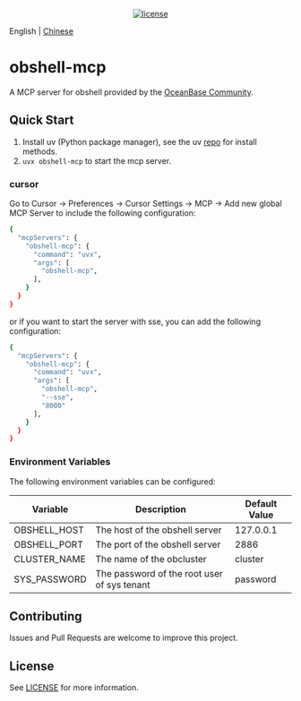 <p align="center">
  <a href="https://github.com/oceanbase/oceanbase/blob/master/LICENSE">
    <img alt="license" src="https://img.shields.io/badge/license-Apache--2.0-blue" />
  </a>
</p>

English | [Chinese](README_CN.md)

# obshell-mcp

A MCP server for obshell provided by the [OceanBase Community](https://open.oceanbase.com/).

## Quick Start
1. Install uv (Python package manager), see the uv [repo](https://github.com/astral-sh/uv) for install methods.
2. `uvx obshell-mcp` to start the mcp server.

### cursor
Go to Cursor -> Preferences -> Cursor Settings -> MCP -> Add new global MCP Server to include the following configuration:

```bash
{
  "mcpServers": {
    "obshell-mcp": {
      "command": "uvx",
      "args": [
        "obshell-mcp",
      ],
    }
  }
}
```
or if you want to start the server with sse, you can add the following configuration:

```bash
{
  "mcpServers": {
    "obshell-mcp": {
      "command": "uvx",
      "args": [
        "obshell-mcp",
        "--sse",
        "8000"
      ],
    }
  }
}
```

### Environment Variables
The following environment variables can be configured:

| Variable | Description | Default Value |
|----------|-------------|---------------|
| OBSHELL_HOST | The host of the obshell server | 127.0.0.1 |
| OBSHELL_PORT | The port of the obshell server | 2886 |
| CLUSTER_NAME | The name of the obcluster | cluster |
| SYS_PASSWORD | The password of the root user of sys tenant| password |

## Contributing

Issues and Pull Requests are welcome to improve this project.

## License

See [LICENSE](LICENSE) for more information.
